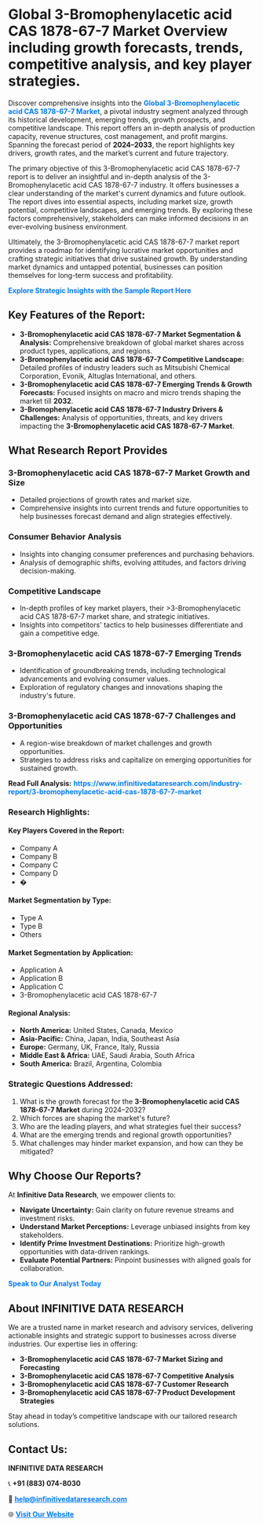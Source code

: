 <h1>Global 3-Bromophenylacetic acid CAS 1878-67-7 Market Overview including growth forecasts, trends, competitive analysis, and key player strategies.</h1>
<p>
Discover comprehensive insights into the 
<a href="https://www.infinitivedataresearch.com/industry-report/3-bromophenylacetic-acid-cas-1878-67-7-market" rel="dofollow" style="color: #007BFF; text-decoration: none;"><strong>Global 3-Bromophenylacetic acid CAS 1878-67-7 Market</strong></a>, a pivotal industry segment analyzed through its historical development, emerging trends, growth prospects, and competitive landscape. This report offers an in-depth analysis of production capacity, revenue structures, cost management, and profit margins. Spanning the forecast period of <strong>2024–2033</strong>, the report highlights key drivers, growth rates, and the market’s current and future trajectory.
</p>
<p>
The primary objective of this 3-Bromophenylacetic acid CAS 1878-67-7 report is to deliver an insightful and in-depth analysis of the 3-Bromophenylacetic acid CAS 1878-67-7 industry. It offers businesses a clear understanding of the market's current dynamics and future outlook. The report dives into essential aspects, including market size, growth potential, competitive landscapes, and emerging trends. By exploring these factors comprehensively, stakeholders can make informed decisions in an ever-evolving business environment.
</p>
<p>
Ultimately, the 3-Bromophenylacetic acid CAS 1878-67-7 market report provides a roadmap for identifying lucrative market opportunities and crafting strategic initiatives that drive sustained growth. By understanding market dynamics and untapped potential, businesses can position themselves for long-term success and profitability.
</p>
<p>
<a href="https://www.infinitivedataresearch.com/request-sample/reportId=102120" style="color: #007BFF; text-decoration: none;"><strong>Explore Strategic Insights with the Sample Report Here</strong></a>
</p>

<h2>Key Features of the Report:</h2>
<ul>
<li><strong>3-Bromophenylacetic acid CAS 1878-67-7 Market Segmentation & Analysis:</strong> Comprehensive breakdown of global market shares across product types, applications, and regions.</li>
<li><strong>3-Bromophenylacetic acid CAS 1878-67-7 Competitive Landscape:</strong> Detailed profiles of industry leaders such as Mitsubishi Chemical Corporation, Evonik, Altuglas International, and others.</li>
<li><strong>3-Bromophenylacetic acid CAS 1878-67-7 Emerging Trends & Growth Forecasts:</strong> Focused insights on macro and micro trends shaping the market till <strong>2032</strong>.</li>
<li><strong>3-Bromophenylacetic acid CAS 1878-67-7 Industry Drivers & Challenges:</strong> Analysis of opportunities, threats, and key drivers impacting the <strong>3-Bromophenylacetic acid CAS 1878-67-7 Market</strong>.</li>
</ul>

<h2>What Research Report Provides</h2>
<h3>3-Bromophenylacetic acid CAS 1878-67-7 Market Growth and Size</h3>
<ul>
<li>Detailed projections of growth rates and market size.</li>
<li>Comprehensive insights into current trends and future opportunities to help businesses forecast demand and align strategies effectively.</li>
</ul>

<h3>Consumer Behavior Analysis</h3>
<ul>
<li>Insights into changing consumer preferences and purchasing behaviors.</li>
<li>Analysis of demographic shifts, evolving attitudes, and factors driving decision-making.</li>
</ul>

<h3>Competitive Landscape</h3>
<ul>
<li>In-depth profiles of key market players, their >3-Bromophenylacetic acid CAS 1878-67-7 market share, and strategic initiatives.</li>
<li>Insights into competitors' tactics to help businesses differentiate and gain a competitive edge.</li>
</ul>

<h3>3-Bromophenylacetic acid CAS 1878-67-7 Emerging Trends</h3>
<ul>
<li>Identification of groundbreaking trends, including technological advancements and evolving consumer values.</li>
<li>Exploration of regulatory changes and innovations shaping the industry's future.</li>
</ul>

<h3>3-Bromophenylacetic acid CAS 1878-67-7 Challenges and Opportunities</h3>
<ul>
<li>A region-wise breakdown of market challenges and growth opportunities.</li>
<li>Strategies to address risks and capitalize on emerging opportunities for sustained growth.</li>
</ul>
<p><strong>Read Full Analysis:</strong> <a href="https://www.infinitivedataresearch.com/industry-report/3-bromophenylacetic-acid-cas-1878-67-7-market" rel="dofollow" style="color: #007BFF; text-decoration: none;"><strong>https://www.infinitivedataresearch.com/industry-report/3-bromophenylacetic-acid-cas-1878-67-7-market</strong></a></p>
<h3>Research Highlights:</h3>
<h4>Key Players Covered in the Report:</h4>
<ul><li>Company A</li><li>Company B</li><li>Company C</li><li>Company D</li><li>�</li></ul>
<h4>Market Segmentation by Type:</h4>
<ul><li>Type A</li><li>Type B</li><li>Others</li></ul>
<h4>Market Segmentation by Application:</h4>
<ul><li>Application A</li><li>Application B</li><li>Application C</li><li>3-Bromophenylacetic acid CAS 1878-67-7</li></ul>

<h4>Regional Analysis:</h4>
<ul>
<li><strong>North America:</strong> United States, Canada, Mexico</li>
<li><strong>Asia-Pacific:</strong> China, Japan, India, Southeast Asia</li>
<li><strong>Europe:</strong> Germany, UK, France, Italy, Russia</li>
<li><strong>Middle East & Africa:</strong> UAE, Saudi Arabia, South Africa</li>
<li><strong>South America:</strong> Brazil, Argentina, Colombia</li>
</ul>

<h3>Strategic Questions Addressed:</h3>
<ol>
<li>What is the growth forecast for the <strong>3-Bromophenylacetic acid CAS 1878-67-7 Market</strong> during 2024–2032?</li>
<li>Which forces are shaping the market's future?</li>
<li>Who are the leading players, and what strategies fuel their success?</li>
<li>What are the emerging trends and regional growth opportunities?</li>
<li>What challenges may hinder market expansion, and how can they be mitigated?</li>
</ol>

<h2>Why Choose Our Reports?</h2>
<p>At <strong>Infinitive Data Research</strong>, we empower clients to:</p>
<ul>
<li><strong>Navigate Uncertainty:</strong> Gain clarity on future revenue streams and investment risks.</li>
<li><strong>Understand Market Perceptions:</strong> Leverage unbiased insights from key stakeholders.</li>
<li><strong>Identify Prime Investment Destinations:</strong> Prioritize high-growth opportunities with data-driven rankings.</li>
<li><strong>Evaluate Potential Partners:</strong> Pinpoint businesses with aligned goals for collaboration.</li>
</ul>
<p><a href="https://www.infinitivedataresearch.com/industry-report/3-bromophenylacetic-acid-cas-1878-67-7-market" rel="dofollow" style="color: #007BFF; text-decoration: none;"><strong>Speak to Our Analyst Today</strong></a></p>

<h2>About INFINITIVE DATA RESEARCH</h2>
<p>We are a trusted name in market research and advisory services, delivering actionable insights and strategic support to businesses across diverse industries. Our expertise lies in offering:</p>
<ul>
<li><strong>3-Bromophenylacetic acid CAS 1878-67-7 Market Sizing and Forecasting</strong></li>
<li><strong>3-Bromophenylacetic acid CAS 1878-67-7 Competitive Analysis</strong></li>
<li><strong>3-Bromophenylacetic acid CAS 1878-67-7 Customer Research</strong></li>
<li><strong>3-Bromophenylacetic acid CAS 1878-67-7 Product Development Strategies</strong></li>
</ul>
<p>Stay ahead in today’s competitive landscape with our tailored research solutions.</p>

<h2>Contact Us:</h2>
<p><strong>INFINITIVE DATA RESEARCH</strong></p>
<p>📞 <strong>+91 (883) 074-8030</strong></p>
<p>📧 <strong><a href="mailto:help@infinitivedataresearch.com" style="color: #007BFF;">help@infinitivedataresearch.com</a></strong></p>
<p>🌐 <strong><a href="https://www.infinitivedataresearch.com" rel="dofollow" style="color: #007BFF;">Visit Our Website</a></strong></p>
